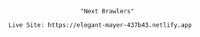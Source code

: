                          "Next Brawlers"

      Live Site: https://elegant-mayer-437b43.netlify.app